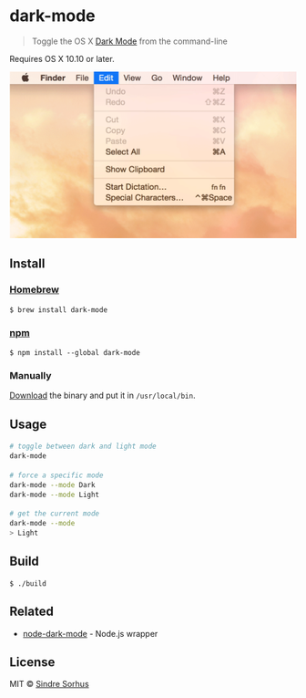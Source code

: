 # dark-mode

> Toggle the OS X [Dark Mode](http://www.macworld.co.uk/how-to/mac-software/turn-on-yosemites-dark-mode-on-mac-3534690/) from the command-line

Requires OS X 10.10 or later.


![](screenshot.gif)


## Install

### [Homebrew](http://brew.sh)

```
$ brew install dark-mode
```

### [npm](https://github.com/sindresorhus/node-dark-mode#cli)

```
$ npm install --global dark-mode
```

### Manually

[Download](https://github.com/sindresorhus/dark-mode/releases/latest) the binary and put it in `/usr/local/bin`.


## Usage

```sh
# toggle between dark and light mode
dark-mode

# force a specific mode
dark-mode --mode Dark
dark-mode --mode Light

# get the current mode
dark-mode --mode
> Light
```


## Build

```
$ ./build
```


## Related

- [node-dark-mode](https://github.com/sindresorhus/node-dark-mode) - Node.js wrapper


## License

MIT © [Sindre Sorhus](http://sindresorhus.com)
